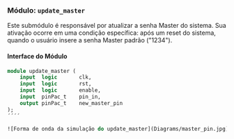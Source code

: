 ### Módulo: `update_master`

Este submódulo é responsável por atualizar a senha Master do sistema. Sua ativação ocorre em uma condição específica: após um reset do sistema, quando o usuário insere a senha Master padrão ("1234").

#### Interface do Módulo

```systemverilog
module update_master (
    input  logic       clk,
    input  logic       rst,
    input  logic       enable,
    input  pinPac_t    pin_in,
    output pinPac_t    new_master_pin
);
´´´´

![Forma de onda da simulação do update_master](Diagrams/master_pin.jpg)
